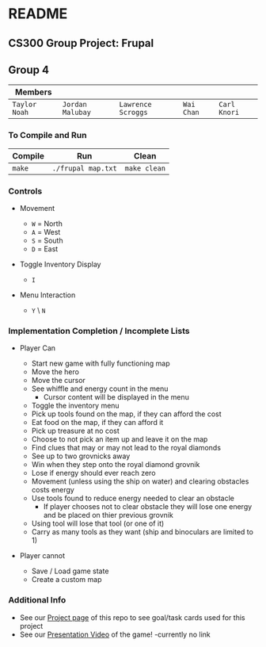 # README
## CS300 Group Project: Frupal  
## Group 4  

| Members | | | |  |  
--- | --- | --- | --- | --- |  
|  `Taylor Noah`  |  `Jordan Malubay` | `Lawrence Scroggs` | `Wai Chan`  |  `Carl Knori` |  


### To Compile and Run  
| Compile | Run |  Clean |
--- | ---  | ---
| `make` | `./frupal map.txt` |  `make clean` |


### Controls  
- Movement  
  - `W` = North  
  - `A` = West  
  - `S` = South  
  - `D` = East  
  
 - Toggle Inventory Display
   - `I`  
 - Menu Interaction
   - `Y` \ `N`


### Implementation Completion / Incomplete Lists  
 - Player Can
   - Start new game with fully functioning map  
   - Move the hero
   - Move the cursor
   - See whiffle and energy count in the menu  
     - Cursor content will be displayed in the menu  
   - Toggle the inventory menu
   - Pick up tools found on the map, if they can afford the cost  
   - Eat food on the map, if they can afford it  
   - Pick up treasure at no cost  
   - Choose to not pick an item up and leave it on the map  
   - Find clues that may or may not lead to the royal diamonds  
   - See up to two grovnicks away  
   - Win when they step onto the royal  diamond grovnik 
   - Lose if energy should ever reach zero  
   - Movement (unless using the ship on water) and clearing obstacles costs energy  
   - Use tools found to reduce energy needed to clear an obstacle 
     - If player chooses not to clear obstacle they will lose one energy and be placed on thier previous grovnik  
   - Using tool will lose that tool (or one of it)  
   - Carry as many tools as they want (ship and binoculars are limited to 1)  

- Player cannot
  - Save / Load game state
  - Create a custom map



### Additional Info
- See our [Project page](https://github.com/TaylorKNoah/frupal_g4/projects/1) of this repo to see goal/task cards used for this project
- See our [Presentation Video]() of the game!
  -currently no link
